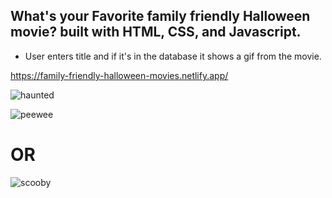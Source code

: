 ## What's your Favorite family friendly Halloween movie? built with HTML, CSS, and Javascript.
* User enters title and if it's in the database it shows a gif from the movie.


https://family-friendly-halloween-movies.netlify.app/

![haunted](https://user-images.githubusercontent.com/24884380/195962343-3d3bf763-3161-4d8a-8b32-f500f5c558f7.jpg)

![peewee](https://user-images.githubusercontent.com/24884380/195966255-857a730d-702c-4a99-9234-c26cb6ac5958.jpg)


<h1>OR</h1>


![scooby](https://user-images.githubusercontent.com/24884380/195965874-8a9a3ae5-b35c-4eb6-8a4e-15fa57926704.jpg)
